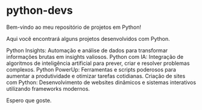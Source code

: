 # python-devs

Bem-vindo ao meu repositório de projetos em Python!

Aqui você encontrará alguns projetos desenvolvidos com Python.

Python Insights: Automação e análise de dados para transformar informações brutas em insights valiosos.
Python com IA: Integração de algoritmos de inteligência artificial para prever, criar e resolver problemas complexos.
Python PowerUp: Ferramentas e scripts poderosos para aumentar a produtividade e otimizar tarefas cotidianas.
Criação de sites com Python: Desenvolvimento de websites dinâmicos e sistemas interativos utilizando frameworks modernos.

Espero que goste.
